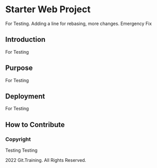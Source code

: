 # Starter Web Project

For Testing. Adding a line for rebasing, more changes. Emergency Fix

## Introduction

For Testing

## Purpose

For Testing

## Deployment

For Testing

## How to Contribute


### Copyright
Testing Testing

2022 Git.Training. All Rights Reserved.